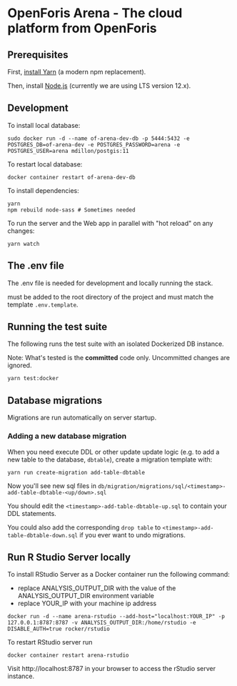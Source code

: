 # OpenForis Arena - The cloud platform from OpenForis

## Prerequisites

First, [install Yarn](https://yarnpkg.com/en/docs/install) (a modern npm replacement).

Then, install [Node.js](https://nodejs.org/en/download/) (currently we are using LTS version 12.x).

## Development

To install local database:
```shell script
sudo docker run -d --name of-arena-dev-db -p 5444:5432 -e POSTGRES_DB=of-arena-dev -e POSTGRES_PASSWORD=arena -e POSTGRES_USER=arena mdillon/postgis:11
``` 

To restart local database:
```shell script
docker container restart of-arena-dev-db
```

To install dependencies:
```shell
yarn
npm rebuild node-sass # Sometimes needed
```

To run the server and the Web app in parallel with "hot reload" on any changes:
```shell
yarn watch
```

## The .env file

The .env file is needed for development and locally running the stack.

must be added to the root directory of the project and must match the template `.env.template`.


## Running the test suite

The following runs the test suite with an isolated Dockerized DB instance.

Note: What's tested is the **committed** code only. Uncommitted changes are ignored.

```shell
yarn test:docker
```

## Database migrations

Migrations are run automatically on server startup.

### Adding a new database migration

When you need execute DDL or other update update logic (e.g. to add a new table to the database, `dbtable`), create a migration template with:

```shell
yarn run create-migration add-table-dbtable
```

Now you'll see new sql files in `db/migration/migrations/sql/<timestamp>- add-table-dbtable-<up/down>.sql`

You should edit the `<timestamp>-add-table-dbtable-up.sql` to contain your DDL statements.

You could also add the corresponding `drop table` to `<timestamp>-add-table-dbtable-down.sql` if you ever want to undo migrations.

## Run R Studio Server locally

To install RStudio Server as a Docker container run the following command:
- replace ANALYSIS_OUTPUT_DIR with the value of the ANALYSIS_OUTPUT_DIR environment variable
- replace YOUR_IP with your machine ip address

```shell script
docker run -d --name arena-rstudio --add-host="localhost:YOUR_IP" -p 127.0.0.1:8787:8787 -v ANALYSIS_OUTPUT_DIR:/home/rstudio -e DISABLE_AUTH=true rocker/rstudio
```

To restart RStudio server run
```shell script
docker container restart arena-rstudio
```

Visit http://localhost:8787 in your browser to access the rStudio server instance.
